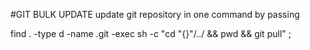 #GIT BULK UPDATE
update git repository in one command by passing

find . -type d -name .git -exec sh -c "cd \"{}\"/../ && pwd && git pull" \;

